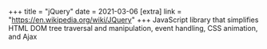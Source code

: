 +++
title = "jQuery"
date = 2021-03-06
[extra]
link = "https://en.wikipedia.org/wiki/JQuery"
+++
JavaScript library that simplifies HTML DOM tree traversal and manipulation, event handling, CSS animation, and Ajax

